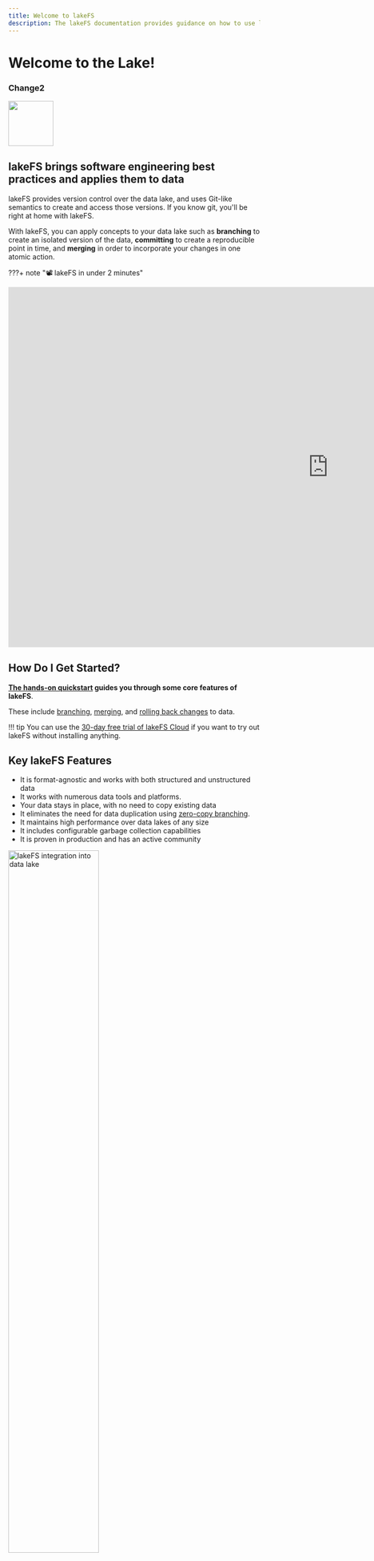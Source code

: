 ```yaml
---
title: Welcome to lakeFS
description: The lakeFS documentation provides guidance on how to use lakeFS to deliver resilience and manageability to data lakes.
---
```


# Welcome to the Lake!

### Change2

<img src="./assets/img/waving-axolotl-transparent.gif" width="90"/>


<h2>lakeFS brings software engineering best practices and applies them to data</h2>

lakeFS provides version control over the data lake, and uses Git-like semantics to create and access those versions. If you know git, you'll be right at home with lakeFS.

With lakeFS, you can apply concepts to your data lake such as **branching** to create an isolated version of the data, **committing** to create a reproducible point in time, and **merging** in order to incorporate your changes in one atomic action.

???+ note "📽️ lakeFS in under 2 minutes"
    <div class="video-wrapper">
        <iframe width="1280" height="720" src="https://www.youtube.com/embed/GTxsyeoLccw" frameborder="0" allowfullscreen></iframe>
    </div>

## How Do I Get Started?

**[The hands-on quickstart](./quickstart/index.md) guides you through some core features of lakeFS**.

These include [branching](./quickstart/branch.md), [merging](./quickstart/commit-and-merge.md), and [rolling back changes](./quickstart/rollback.md) to data.

!!! tip
    You can use the [30-day free trial of lakeFS Cloud](https://lakefs.cloud/register) if you want to try out lakeFS without installing anything.

## Key lakeFS Features

* It is format-agnostic and works with both structured and unstructured data
* It works with numerous data tools and platforms.
* Your data stays in place, with no need to copy existing data
* It eliminates the need for data duplication using [zero-copy branching](./understand/model.md#zero-copy-branching).
* It maintains high performance over data lakes of any size
* It includes configurable garbage collection capabilities
* It is proven in production and has an active community

<img src="./assets/img/lakeFS_integration.png" alt="lakeFS integration into data lake" width="60%" height="60%" />

## How Does lakeFS Work With Other Tools?

lakeFS is an open source project that supports managing data in AWS S3, Azure Blob Storage, Google Cloud Storage (GCS), S3-Compatible storage solutions and even locally mounted directories.
It integrates seamlessly with popular data frameworks such as [Spark](./integrations/spark.md), [AWS SageMaker](./integrations/sagemaker.md), [Pandas](./integrations/python.md#integrations-with-popular-data-science-packages), [Tensorflow](./integrations/python.md#integrations-with-popular-data-science-packages), [Polars](./integrations/python.md#integrations-with-popular-data-science-packages), [HuggingFace Datasets](./integrations/huggingface_datasets.md) and many more.

With lakeFS, you can use any of the tools and libraries you are used to work with to read and write data directly from a repository.

!!! example "Example: lakeFS with Pandas"

    ```python
    >>> import pandas as pd
    >>>
    >>> df = pd.read_csv('lakefs://example-repository/main-branch/path/to.csv')
    ```

Using this method, lakeFS acts as a metadata layer: it figures out which objects need to be fetched from the underlying storage for that version of the data and then lets the client read or write these files directly from the storage using [pre-signed URLs](./security/presigned-url.md). This allows lakeFS to be both very efficient but also highly secure:

<p class="center">
    <img src="./assets/img/lakeFSArchitecture.png"/>
</p>


Additionally, lakeFS maintains compatibility with the S3 API to minimize adoption
friction. You can use it as a drop-in replacement for S3 from the perspective of
any tool interacting with a data lake.

!!! example
    For example, take the common operation of reading unstructured data from the object store using [Boto3](https://boto3.amazonaws.com/v1/documentation/api/latest/index.html){: target="_blank" } (Python):

    ```python
    >>> import boto3
    >>>
    >>> s3 = boto3.resource('s3')
    >>> obj = s3.Object('example-repository', 'main-branch/path/image.png')
    >>> image_data = obj.get()['Body'].read()
    ```

You can use the same methods and syntax you are already using to read and write data when using a lakeFS repository.
This simplifies the adoption of lakeFS - minimal changes are needed to get started, making further changes an incremental process.

## lakeFS is Git for Data

Git became ubiquitous when it comes to code because it had best supported engineering best practices required by developers, in particular:

* Collaborate during development.
* Reproduce and troubleshoot issues with a given version of the code
* Develop and Test in isolation
* Revert code to a stable version in case of an error
* Continuously integrate and deploy new code (CI/CD)

lakeFS provides these exact benefits, that data practitioners are missing today, and enables them a clear intuitive Git-like interface to easily manage data like they manage code.
Through its versioning engine, lakeFS enables the following built-in operations familiar from Git:


- :octicons-git-branch-24: __Branch__ <br/>a consistent copy of a repository, isolated from other branches and their changes. Initial creation of a branch is a metadata operation that does not duplicate objects.
- :octicons-git-commit-24: __Commit__ <br/>an immutable checkpoint containing a complete snapshot of a repository.
- :octicons-git-merge-24: __Merge__ <br/>performed between two branches &mdash; merges atomically update one branch with the changes from another.
- :octicons-undo-24: __Revert__ <br/>returns a repo to the exact state of a previous commit.
- :octicons-tag-24: __Tag__ <br/>a pointer to a single immutable commit with a readable, meaningful name.
- :material-hook: __Hooks__ <br/>run validations and actions when actions occur (`pre-merge`, `post-create-branch`, etc).

!!! info
    See the [object model](./understand/model.md) for an in-depth
    definition of these, and the [CLI reference](./reference/cli.md) for the
    full list of commands.

Incorporating these operations into your data and model development provides the same collaboration and organizational benefits you get when managing application code with source control.

## How Can lakeFS Help Me?

lakeFS helps you maintain a tidy data lake in several ways, including:

### Reproducibility: What Did My Data Look Like at a Point In Time?

Being able to look at data as it was at a given point is particularly useful in at least two scenarios:

1. **Reproducibility of ML experiments**

    ML experimentation is iterative, requiring the ability to reproduce specific results. With lakeFS, you can version all aspects of an ML experiment, including the data. This enables:

    **Data Lineage**: Track the transformation of data from raw datasets to the final version used in experiments, ensuring transparency and traceability.

    **Zero-Copy Branching**: Minimize storage use by creating lightweight branches of your data, allowing for easy experimentation across different versions.

    **Easy Integration**: Seamlessly integrate with ML tools like MLFlow, linking experiments directly to the exact data versions used, making reproducibility straightforward.

    lakeFS enhances your ML workflow by ensuring that all versions of data are easily accessible, traceable, and reproducible.

2. **Troubleshooting production problems**

    In some cases, a user might report inconsistencies, question the accuracy, or simply report data or inference results as incorrect.

    Since data continuously changes, it is challenging to understand its state at the time of the error.

    With lakeFS you can create a branch from a commit to debug an issue in isolation.


[👉🏻 Read More](./understand/use_cases/reproducibility.md){ .md-button }

### Collaboration during development and training

With lakeFS, each member of the team can create their own branch, isolated from other people's changes.

This allows to iterate on changes to an algorithm or transformation, without stepping on eachother's toes. These branches are centralized - they could be share among users for collaboration, and can even be merged.

With lakeFS you can even open [pull requests](./howto/pull-requests.md), allowing you to easily share changes with other members and collaborate on them.

### Isolated Dev/Test Environments with zero-copy branching

lakeFS makes creating isolated dev/test environments for transformations, model development, parallel experiments, and ETL processes- achieved through the use of zero-copy branches.
This enables you to test and validate code changes on production data without impacting it, as well as run analysis and experiments on production data in an isolated clone.

[👉🏻 Read More](./understand/use_cases/etl_testing.md){ .md-button }


### Rollback of Data Changes and Recovery from Data Errors

Human error or misconfigurations can lead to erroneous data making its way into production or critical data being accidentally deleted. Traditional backups are often inadequate for recovery in these situations, as they may be outdated and require time-consuming object-level sifting.

With lakeFS, you can avoid these inefficiencies by committing snapshots of data at well-defined times.
This allows for instant recovery: simply identify a good historical commit and restore or copy from it with a single operation.

[👉🏻 Read More](./understand/use_cases/rollback.md){ .md-button }

### Establishing data quality guarantees - Write-Audit-Publish

The best way to deal with mistakes is to avoid them. A data source that is ingested into the lake introducing low-quality data should be blocked before exposure if possible.

With lakeFS, you can achieve this by tying data quality tests to commit and merge operations via lakeFS [hooks](./understand/use_cases/cicd_for_data.md#using-hooks-as-data-quality-gates).

[👉🏻 Read more](./understand/use_cases/cicd_for_data.md){ .md-button }

## Next Step

Try lakeFS on the [cloud](./cloud/index.md) or [run it locally](./quickstart/index.md)
